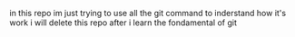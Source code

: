in this repo im just trying to use all the git command to inderstand how it's work 
i will delete this repo after i learn the fondamental of git 


